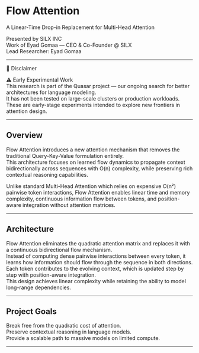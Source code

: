  
# Flow Attention  
A Linear-Time Drop-in Replacement for Multi-Head Attention

Presented by SILX INC  
Work of Eyad Gomaa — CEO & Co-Founder @ SILX  
Lead Researcher: Eyad Gomaa

---

🧪 Disclaimer

⚠️ Early Experimental Work  
This research is part of the Quasar project — our ongoing search for better architectures for language modeling.  
It has not been tested on large-scale clusters or production workloads.  
These are early-stage experiments intended to explore new frontiers in attention design.

---

## Overview

Flow Attention introduces a new attention mechanism that removes the traditional Query-Key-Value formulation entirely.  
This architecture focuses on learned flow dynamics to propagate context bidirectionally across sequences with O(n) complexity, while preserving rich contextual reasoning capabilities.

Unlike standard Multi-Head Attention which relies on expensive O(n²) pairwise token interactions, Flow Attention enables linear time and memory complexity, continuous information flow between tokens, and position-aware integration without attention matrices.

---

## Architecture

Flow Attention eliminates the quadratic attention matrix and replaces it with a continuous bidirectional flow mechanism.  
Instead of computing dense pairwise interactions between every token, it learns how information should flow through the sequence in both directions.  
Each token contributes to the evolving context, which is updated step by step with position-aware integration.  
This design achieves linear complexity while retaining the ability to model long-range dependencies.  

---

## Project Goals

Break free from the quadratic cost of attention.  
Preserve contextual reasoning in language models.  
Provide a scalable path to massive models on limited compute.

---


